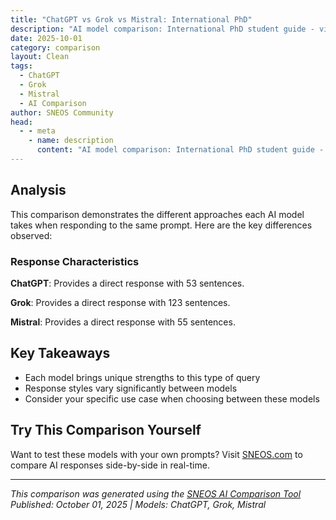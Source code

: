 ```yaml
---
title: "ChatGPT vs Grok vs Mistral: International PhD"
description: "AI model comparison: International PhD student guide - visa, culture, language challenges..."
date: 2025-10-01
category: comparison
layout: Clean
tags:
  - ChatGPT
  - Grok
  - Mistral
  - AI Comparison
author: SNEOS Community
head:
  - - meta
    - name: description
      content: "AI model comparison: International PhD student guide - visa, culture, language challenges..."
---
```


<ChatComparison
  title="ChatGPT vs Grok vs Mistral: International PhD"
  prompt="International PhD student guide - visa, culture, language challenges"
  :responses='{
    "ChatGPT": "Certainly! Here\u2019s a comprehensive guide for international PhD students covering visa processes, cultural adaptation, and language challenges:\n\n---\n\n### International PhD Student Guide: Visa, Culture, and Language Challenges\n\n#### 1. Visa Process\n\n**a. Research Visa Requirements Early**  \n- Identify the specific visa category for your country (e.g., F-1 for the US, Tier 4 for the UK, Student visa for Australia).  \n- Check the official government immigration or embassy website for up-to-date information and processing times.\n\n**b. Required Documentation**  \n- University admission letter  \n- Proof of financial support  \n- Passport and photographs  \n- Completed visa application forms  \n- Health insurance documents  \n- Language proficiency test scores (TOEFL, IELTS), if required  \n- Tuberculosis test or other medical records, if required\n\n**c. Application Tips**  \n- Apply as early as possible to accommodate processing delays.  \n- Attend visa interviews prepared (know your study plan and future goals).  \n- Keep copies of all documents and correspondence.\n\n**d. Post-approval**  \n- Understand visa conditions, such as work restrictions and duration.  \n- Register with the university\u2019s international student office upon arrival.  \n- Keep track of visa expiry and renewal procedures well in advance.\n\n---\n\n#### 2. Cultural Adaptation\n\n**a. Understand the New Culture**  \n- Research social norms, customs, and etiquette of your host country.  \n- Learn about university culture and academic expectations.\n\n**b. Building a Support Network**  \n- Engage with international student groups and societies.  \n- Attend orientation programs and social events.  \n- Connect with fellow students, both local and international.\n\n**c. Overcoming Culture Shock**  \n- Recognize stages of culture shock: honeymoon, frustration, adjustment, acceptance.  \n- Maintain contact with family and friends back home via calls or messages.  \n- Explore hobbies and interests to stay positive and engaged.\n\n**d. Seeking Help**  \n- Utilize counseling services or mental health support offered by the university.  \n- Reach out to academic advisors or mentors for guidance.  \n- Don\u2019t hesitate to ask for help when struggling with cultural differences.\n\n---\n\n#### 3. Language Challenges\n\n**a. Language Preparation Before Arrival**  \n- Take language courses/tests before starting your program to meet proficiency criteria.  \n- Practice academic writing and speaking relevant to your field.\n\n**b. Improving Language Skills During Studies**  \n- Enroll in university language support or writing centers.  \n- Join conversation clubs or language exchange groups.  \n- Use online resources: podcasts, videos, language apps.\n\n**c. Academic Communication**  \n- Learn the conventions of academic writing, presentations, and discussions in your host culture.  \n- Seek feedback from peers and supervisors on your writing and speaking.  \n- Attend workshops to develop presentation and public speaking skills.\n\n**d. Everyday Communication**  \n- Practice daily communication with locals to gain confidence.  \n- Don\u2019t be afraid to ask for clarification if you don\u2019t understand something.  \n- Use technology (translation apps) when needed but aim to improve your independent skills.\n\n---\n\n### Additional Tips\n\n- **Financial Planning:** Budget for unexpected expenses, understand cost of living.  \n- **Health \u0026 Safety:** Know emergency contacts, local healthcare system, and your insurance coverage.  \n- **Time Management:** Be proactive in managing your academic workload alongside cultural adaptation.\n\n---\n\nIf you want, I can provide tailored advice for specific countries or universities. Would that be helpful?",
    "Grok": "Pursuing a PhD as an international student is an exciting but challenging journey. This guide provides an overview of key aspects such as visas, cultural adjustments, and language challenges to help you navigate the process successfully.\n\n---\n\n### **1. Visa Process for International PhD Students**\nObtaining the appropriate visa is a critical first step. Visa regulations vary by country, so research the specific requirements for your destination. Below are general guidelines for some popular study destinations:\n\n#### **Common Visa Types for PhD Students**\n- **United States**: F-1 Student Visa\n  - Apply after receiving an admission offer and Form I-20 from your university.\n  - Attend a visa interview at a U.S. embassy or consulate.\n  - Pay the SEVIS fee (Student and Exchange Visitor Information System).\n  - Show proof of financial support and intent to return to your home country after studies.\n  - Duration: Valid for the length of your program, with options for Optional Practical Training (OPT) post-graduation.\n- **United Kingdom**: Student Visa (Tier 4)\n  - Requires a Confirmation of Acceptance for Studies (CAS) from your university.\n  - Provide proof of English proficiency (e.g., IELTS/TOEFL).\n  - Show financial capability to support yourself.\n  - Duration: Covers your program length, with some post-study work options under the Graduate Route (2 years).\n- **Canada**: Study Permit\n  - Apply with an acceptance letter from a Designated Learning Institution (DLI).\n  - Provide proof of funds and a statement of purpose.\n  - May allow part-time work (up to 20 hours/week) during studies.\n  - Duration: Valid for the program duration, with options for a Post-Graduation Work Permit (PGWP).\n- **Australia**: Student Visa (Subclass 500)\n  - Requires a Confirmation of Enrolment (CoE) from your university.\n  - Show proof of financial capacity and health insurance (OSHC - Overseas Student Health Cover).\n  - Allows part-time work (up to 48 hours/fortnight during study periods).\n  - Duration: Covers program length, with post-study work visa options (2-4 years).\n- **European Union (e.g., Germany, France, Netherlands)**:\n  - Many EU countries require a student residence permit rather than a visa for non-EU students.\n  - Apply after arrival with proof of enrollment, financial resources, and health insurance.\n  - Some countries (e.g., Germany) offer free or low-cost education and post-study work options (18 months in Germany).\n\n#### **General Visa Tips**\n- **Start Early**: Visa processing can take weeks or months. Apply as soon as you receive your admission letter.\n- **Prepare Documents**: Common requirements include a valid passport, proof of admission, financial statements, health insurance, and language test scores.\n- **Understand Work Rules**: Some visas allow part-time work during studies, but restrictions vary by country.\n- **Stay Compliant**: Adhere to visa conditions, such as maintaining full-time enrollment and reporting address changes.\n- **Plan for Renewals**: If your PhD extends beyond the initial visa duration, check renewal processes.\n- **Consult University International Offices**: Most universities have dedicated staff to assist with visa applications and compliance.\n\n---\n\n### **2. Cultural Adjustments**\nMoving to a new country for a PhD often involves adapting to a different culture, academic environment, and social norms. Here are some challenges and tips to ease the transition:\n\n#### **Common Cultural Challenges**\n- **Communication Styles**: Some cultures are more direct (e.g., Germany, U.S.), while others are more indirect (e.g., Japan, India). Misunderstandings can occur if you\u0027re unfamiliar with local norms.\n- **Academic Culture**: Expectations for independence, critical thinking, and interaction with professors vary. For instance, U.S. and UK programs often encourage debate, while other systems may emphasize formal respect for authority.\n- **Social Norms**: Concepts like punctuality, personal space, and social etiquette differ across countries. For example, arriving late to meetings may be acceptable in some cultures but frowned upon in others (e.g., Germany, Japan).\n- **Homesickness**: Being far from family and familiar surroundings can be emotionally challenging, especially during holidays or difficult academic periods.\n\n#### **Tips for Cultural Adaptation**\n- **Research Beforehand**: Learn about the host country\u2019s customs, holidays, and social norms. Read blogs, watch documentaries, or join online forums for international students.\n- **Be Open-Minded**: Embrace differences rather than judging them. Ask questions if you\u2019re unsure about a custom or behavior.\n- **Build a Support Network**: Connect with other international students, join university clubs, or attend cultural events to make friends and feel included.\n- **Engage with Locals**: Participate in community activities or language exchange programs to better understand the culture.\n- **Seek Help if Needed**: Many universities offer counseling services for homesickness, stress, or cultural adjustment issues.\n\n---\n\n### **3. Language Challenges**\nLanguage barriers can affect your academic performance, social interactions, and daily life. Even if you meet the language requirements for admission, day-to-day communication might still be challenging.\n\n#### **Common Language Challenges**\n- **Academic Language**: Understanding complex terms, writing research papers, or presenting in a non-native language can be difficult.\n- **Accents and Slang**: Local accents, idioms, and informal language may be hard to grasp initially.\n- **Social Communication**: Making friends or engaging in casual conversations might feel intimidating if your language skills are limited.\n- **Listening Skills**: Lectures, seminars, and discussions often move at a fast pace, making it hard to follow or take notes.\n\n#### **Tips for Overcoming Language Barriers**\n- **Prepare Before Arrival**:\n  - Take additional language courses or practice through apps like Duolingo, Babbel, or Italki.\n  - Watch movies, listen to podcasts, or read books in the host country\u2019s language to familiarize yourself with accents and expressions.\n- **Leverage University Resources**:\n  - Many universities offer free language workshops, writing centers, or tutoring for international students.\n  - Join conversation clubs or language exchange programs to practice speaking with native speakers.\n- **Practice Daily**:\n  - Speak the language as much as possible, even if you make mistakes. Most people appreciate the effort.\n  - Label items in your home with vocabulary words or keep a journal in the target language.\n- **Ask for Clarification**: If you don\u2019t understand something in class or conversations, politely ask for repetition or explanation.\n- **Be Patient**: Language proficiency improves with time and immersion. Don\u2019t get discouraged by slow progress.\n- **Use Technology**: Apps like Google Translate or Grammarly can help with quick translations or writing corrections.\n\n#### **Specific Language Requirements**\nMost PhD programs in English-speaking countries or programs taught in English require standardized test scores like:\n- **IELTS**: Minimum score typically 6.5\u20137.0 (varies by university).\n- **TOEFL**: Minimum score typically 80\u2013100 (varies by university).\n- Non-English speaking countries (e.g., Germany, France) may require proficiency in the local language (e.g., TestDaF for German, DELF/DALF for French) if the program or research involves local interaction.\n\n---\n\n### **4. Additional Tips for International PhD Students**\n- **Finances**: PhD programs can be expensive, so apply for scholarships, fellowships, or teaching/research assistantships. Budget carefully for living expenses, as costs vary widely (e.g., high in the U.S./UK, lower in Germany).\n- **Health Insurance**: Many countries require international students to have health insurance. Check university or government policies to ensure coverage.\n- **Networking**: Build relationships with professors, peers, and industry professionals. Attend conferences and seminars to expand your academic and professional connections.\n- **Time Management**: Balancing research, coursework (if applicable), and personal life can be tough. Create a structured schedule and seek advice from senior PhD students.\n- **Mental Health**: The pressure of a PhD, combined with being away from home, can impact mental well-being. Use university counseling services or online platforms like BetterHelp if needed.\n\n---\n\n### **Country-Specific Notes**\n- **United States**: PhD students often receive funding through assistantships. Be prepared for a competitive academic environment and significant independence in research.\n- **United Kingdom**: PhDs are typically shorter (3\u20134 years) and more focused on research with minimal coursework. Cultural adaptation may involve understanding British humor and formality.\n- **Canada**: Known for a welcoming environment and affordable education compared to the U.S. Post-study work options are a big draw.\n- **Australia**: High living costs but excellent quality of life and research opportunities. Part-time work is common among students.\n- **Germany**: Often no tuition fees for PhD students (even for internationals), but you may need to learn German for daily life, even if your program is in English.\n\n---\n\n### **Conclusion**\nBeing an international PhD student comes with challenges, but with preparation and the right mindset, it can be a rewarding experience. Focus on understanding visa requirements, embracing cultural differences, and improving language skills. Leverage university resources, build a support network, and stay resilient. Your PhD journey is not just about academic growth but also personal and cultural enrichment. If you have specific questions about a country or situation, let me know, and I can provide more tailored advice!",
    "Mistral": "Navigating an international PhD program involves several key considerations, including visa requirements, cultural adaptation, and language challenges. Here\u2019s a comprehensive guide to help you through these aspects:\n\n### Visa Requirements\n\n1. **Research Visa Types**:\n   - **F-1 Visa (USA)**: Common for international students. Requires an I-20 form from your university.\n   - **J-1 Visa (USA)**: For exchange visitors. Requires a DS-2019 form.\n   - **Tier 4 Visa (UK)**: For international students. Requires a Confirmation of Acceptance for Studies (CAS) from your university.\n   - **Student Visa (Australia)**: Subclass 500. Requires a Confirmation of Enrolment (CoE) from your university.\n   - **Schengen Visa (Europe)**: For short-term stays. For long-term stays, you may need a national visa.\n\n2. **Application Process**:\n   - **Documentation**: Passport, acceptance letter, financial proof, health insurance, and sometimes a police clearance certificate.\n   - **Interview**: Prepare for a visa interview, which may include questions about your academic background, research interests, and future plans.\n   - **Processing Time**: Varies by country. Plan ahead and apply well in advance.\n\n3. **Financial Requirements**:\n   - **Funding**: Ensure you have sufficient funds to cover tuition, living expenses, and health insurance. Scholarships, grants, and assistantships can be helpful.\n   - **Bank Statements**: Provide evidence of financial support, such as bank statements or sponsorship letters.\n\n### Cultural Adaptation\n\n1. **Understanding Local Customs**:\n   - **Research**: Learn about the local customs, traditions, and social norms of the country you will be studying in.\n   - **Open Mind**: Be open to new experiences and willing to adapt to different ways of life.\n\n2. **Social Integration**:\n   - **Join Clubs and Societies**: Participate in university clubs, societies, and events to meet new people and build a social network.\n   - **Language Exchange**: Engage in language exchange programs to improve your language skills and make local friends.\n\n3. **Cultural Sensitivity**:\n   - **Respect Differences**: Be respectful of cultural differences and avoid stereotypes.\n   - **Seek Support**: Utilize university resources such as international student offices, counseling services, and cultural clubs.\n\n### Language Challenges\n\n1. **Language Proficiency**:\n   - **Tests**: Ensure you meet the language proficiency requirements (e.g., TOEFL, IELTS, PTE) for your program.\n   - **Practice**: Continuously practice and improve your language skills through courses, conversation groups, and immersion.\n\n2. **Academic Writing**:\n   - **Workshops**: Attend academic writing workshops and seminars offered by your university.\n   - **Resources**: Use language learning apps, online courses, and writing centers to enhance your skills.\n\n3. **Communication**:\n   - **Speak Up**: Don\u2019t hesitate to ask for clarification if you don\u2019t understand something.\n   - **Feedback**: Seek feedback from professors and peers to improve your communication skills.\n\n### Additional Tips\n\n1. **Health and Well-being**:\n   - **Health Insurance**: Ensure you have adequate health insurance coverage.\n   - **Mental Health**: Take care of your mental health by seeking support from counseling services if needed.\n\n2. **Financial Management**:\n   - **Budgeting**: Create a budget to manage your finances effectively.\n   - **Part-time Work**: Consider part-time work or assistantships to supplement your income, but be aware of visa restrictions.\n\n3. **Networking**:\n   - **Professional Networks**: Join professional organizations and attend conferences to build your academic and professional network.\n   - **Mentorship**: Seek mentorship from faculty members and senior students.\n\n4. **Legal and Administrative**:\n   - **Immigration Laws**: Stay updated on immigration laws and visa regulations.\n   - **Documentation**: Keep all your important documents safe and easily accessible.\n\nBy addressing these key areas, you can better prepare for the challenges and opportunities that come with pursuing an international PhD. Good luck!"
  }'
  published-date="11:13"
/>

## Analysis

This comparison demonstrates the different approaches each AI model takes when responding to the same prompt. Here are the key differences observed:

### Response Characteristics

**ChatGPT**: Provides a direct response with 53 sentences. 

**Grok**: Provides a direct response with 123 sentences. 

**Mistral**: Provides a direct response with 55 sentences. 

## Key Takeaways

- Each model brings unique strengths to this type of query
- Response styles vary significantly between models
- Consider your specific use case when choosing between these models

## Try This Comparison Yourself

Want to test these models with your own prompts? Visit [SNEOS.com](https://sneos.com) to compare AI responses side-by-side in real-time.

---

*This comparison was generated using the [SNEOS AI Comparison Tool](https://sneos.com)*
*Published: October 01, 2025 | Models: ChatGPT, Grok, Mistral*
